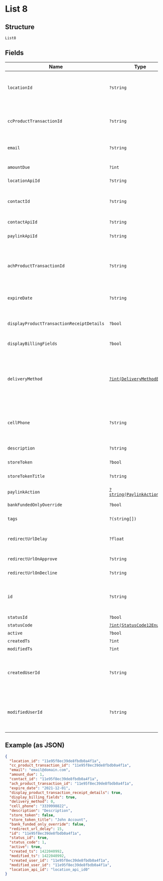 
# List 8

## Structure

`List8`

## Fields

| Name | Type | Tags | Description | Getter | Setter |
|  --- | --- | --- | --- | --- | --- |
| `locationId` | `?string` | Optional | Location ID<br>**Constraints**: *Pattern*: `^(([0-9a-fA-F\-]{24,36})\|(([0-9a-fA-F]{8})-(([0-9a-fA-F]{4}\-){3})([0-9a-fA-F]{12})))$` | getLocationId(): ?string | setLocationId(?string locationId): void |
| `ccProductTransactionId` | `?string` | Optional | cc_product_transaction_id<br>**Constraints**: *Pattern*: `^(([0-9a-fA-F\-]{24,36})\|(([0-9a-fA-F]{8})-(([0-9a-fA-F]{4}\-){3})([0-9a-fA-F]{12})))$` | getCcProductTransactionId(): ?string | setCcProductTransactionId(?string ccProductTransactionId): void |
| `email` | `?string` | Optional | Email<br>**Constraints**: *Maximum Length*: `128` | getEmail(): ?string | setEmail(?string email): void |
| `amountDue` | `?int` | Optional | Amount Due<br>**Constraints**: `>= 1`, `<= 999999999` | getAmountDue(): ?int | setAmountDue(?int amountDue): void |
| `locationApiId` | `?string` | Optional | Location Api Id | getLocationApiId(): ?string | setLocationApiId(?string locationApiId): void |
| `contactId` | `?string` | Optional | Contact Id<br>**Constraints**: *Pattern*: `^(([0-9a-fA-F\-]{24,36})\|(([0-9a-fA-F]{8})-(([0-9a-fA-F]{4}\-){3})([0-9a-fA-F]{12})))$` | getContactId(): ?string | setContactId(?string contactId): void |
| `contactApiId` | `?string` | Optional | Contact Api Id | getContactApiId(): ?string | setContactApiId(?string contactApiId): void |
| `paylinkApiId` | `?string` | Optional | Paylinke Api Id<br>**Constraints**: *Maximum Length*: `64` | getPaylinkApiId(): ?string | setPaylinkApiId(?string paylinkApiId): void |
| `achProductTransactionId` | `?string` | Optional | Ach Product Transaction Id<br>**Constraints**: *Pattern*: `^(([0-9a-fA-F\-]{24,36})\|(([0-9a-fA-F]{8})-(([0-9a-fA-F]{4}\-){3})([0-9a-fA-F]{12})))$` | getAchProductTransactionId(): ?string | setAchProductTransactionId(?string achProductTransactionId): void |
| `expireDate` | `?string` | Optional | Expire Date<br>**Constraints**: *Maximum Length*: `10`, *Pattern*: `^[\d]{4}-[\d]{2}-[\d]{2}$` | getExpireDate(): ?string | setExpireDate(?string expireDate): void |
| `displayProductTransactionReceiptDetails` | `?bool` | Optional | Display Product Transaction Receipt Details | getDisplayProductTransactionReceiptDetails(): ?bool | setDisplayProductTransactionReceiptDetails(?bool displayProductTransactionReceiptDetails): void |
| `displayBillingFields` | `?bool` | Optional | Display Billing Fields | getDisplayBillingFields(): ?bool | setDisplayBillingFields(?bool displayBillingFields): void |
| `deliveryMethod` | [`?int(DeliveryMethodEnum)`](../../doc/models/delivery-method-enum.md) | Optional | Delivery Method<br><br>> 0 - Do not send<br>> <br>> 1 - Email<br>> <br>> 2 - SMS<br>> <br>> 3 - Both | getDeliveryMethod(): ?int | setDeliveryMethod(?int deliveryMethod): void |
| `cellPhone` | `?string` | Optional | Cell Phone<br>**Constraints**: *Minimum Length*: `10`, *Maximum Length*: `10`, *Pattern*: `^\d{10}$` | getCellPhone(): ?string | setCellPhone(?string cellPhone): void |
| `description` | `?string` | Optional | Description<br>**Constraints**: *Maximum Length*: `64` | getDescription(): ?string | setDescription(?string description): void |
| `storeToken` | `?bool` | Optional | Store Token | getStoreToken(): ?bool | setStoreToken(?bool storeToken): void |
| `storeTokenTitle` | `?string` | Optional | Store Token Title<br>**Constraints**: *Maximum Length*: `16` | getStoreTokenTitle(): ?string | setStoreTokenTitle(?string storeTokenTitle): void |
| `paylinkAction` | [`?string(PaylinkActionEnum)`](../../doc/models/paylink-action-enum.md) | Optional | Paylink Action | getPaylinkAction(): ?string | setPaylinkAction(?string paylinkAction): void |
| `bankFundedOnlyOverride` | `?bool` | Optional | Bank Funded Only Override | getBankFundedOnlyOverride(): ?bool | setBankFundedOnlyOverride(?bool bankFundedOnlyOverride): void |
| `tags` | `?(string[])` | Optional | Used to apply tags to a paylink. | getTags(): ?array | setTags(?array tags): void |
| `redirectUrlDelay` | `?float` | Optional | Redirect URL Delay in seconds<br>**Default**: `15`<br>**Constraints**: `<= 15` | getRedirectUrlDelay(): ?float | setRedirectUrlDelay(?float redirectUrlDelay): void |
| `redirectUrlOnApprove` | `?string` | Optional | Redirect URL On Approval | getRedirectUrlOnApprove(): ?string | setRedirectUrlOnApprove(?string redirectUrlOnApprove): void |
| `redirectUrlOnDecline` | `?string` | Optional | Redirect URL On Decline | getRedirectUrlOnDecline(): ?string | setRedirectUrlOnDecline(?string redirectUrlOnDecline): void |
| `id` | `?string` | Optional | Paylink Id<br>**Constraints**: *Pattern*: `^(([0-9a-fA-F\-]{24,36})\|(([0-9a-fA-F]{8})-(([0-9a-fA-F]{4}\-){3})([0-9a-fA-F]{12})))$` | getId(): ?string | setId(?string id): void |
| `statusId` | `?bool` | Optional | (DEPRECATED) Status Id | getStatusId(): ?bool | setStatusId(?bool statusId): void |
| `statusCode` | [`?int(StatusCode12Enum)`](../../doc/models/status-code-12-enum.md) | Optional | Status Code | getStatusCode(): ?int | setStatusCode(?int statusCode): void |
| `active` | `?bool` | Optional | Active | getActive(): ?bool | setActive(?bool active): void |
| `createdTs` | `?int` | Optional | Created Time Stamp | getCreatedTs(): ?int | setCreatedTs(?int createdTs): void |
| `modifiedTs` | `?int` | Optional | Modified Time Stamp | getModifiedTs(): ?int | setModifiedTs(?int modifiedTs): void |
| `createdUserId` | `?string` | Optional | User ID Created the register<br>**Constraints**: *Pattern*: `^(([0-9a-fA-F\-]{24,36})\|(([0-9a-fA-F]{8})-(([0-9a-fA-F]{4}\-){3})([0-9a-fA-F]{12})))$` | getCreatedUserId(): ?string | setCreatedUserId(?string createdUserId): void |
| `modifiedUserId` | `?string` | Optional | Last User ID that updated the register<br>**Constraints**: *Pattern*: `^(([0-9a-fA-F\-]{24,36})\|(([0-9a-fA-F]{8})-(([0-9a-fA-F]{4}\-){3})([0-9a-fA-F]{12})))$` | getModifiedUserId(): ?string | setModifiedUserId(?string modifiedUserId): void |

## Example (as JSON)

```json
{
  "location_id": "11e95f8ec39de8fbdb0a4f1a",
  "cc_product_transaction_id": "11e95f8ec39de8fbdb0a4f1a",
  "email": "email@domain.com",
  "amount_due": 1,
  "contact_id": "11e95f8ec39de8fbdb0a4f1a",
  "ach_product_transaction_id": "11e95f8ec39de8fbdb0a4f1a",
  "expire_date": "2021-12-01",
  "display_product_transaction_receipt_details": true,
  "display_billing_fields": true,
  "delivery_method": 0,
  "cell_phone": "3339998822",
  "description": "Description",
  "store_token": false,
  "store_token_title": "John Account",
  "bank_funded_only_override": false,
  "redirect_url_delay": 15,
  "id": "11e95f8ec39de8fbdb0a4f1a",
  "status_id": true,
  "status_code": 1,
  "active": true,
  "created_ts": 1422040992,
  "modified_ts": 1422040992,
  "created_user_id": "11e95f8ec39de8fbdb0a4f1a",
  "modified_user_id": "11e95f8ec39de8fbdb0a4f1a",
  "location_api_id": "location_api_id0"
}
```

